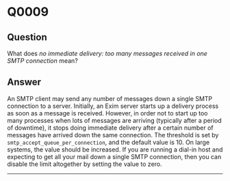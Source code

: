Q0009
=====

Question
--------

What does *no immediate delivery: too many messages received in one SMTP
connection* mean?

Answer
------

An SMTP client may send any number of messages down a single SMTP
connection to a server. Initially, an Exim server starts up a delivery
process as soon as a message is received. However, in order not to start
up too many processes when lots of messages are arriving (typically
after a period of downtime), it stops doing immediate delivery after a
certain number of messages have arrived down the same connection. The
threshold is set by `smtp_accept_queue_per_connection`, and the default
value is 10. On large systems, the value should be increased. If you are
running a dial-in host and expecting to get all your mail down a single
SMTP connection, then you can disable the limit altogether by setting
the value to zero.

* * * * *
